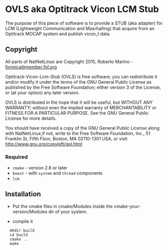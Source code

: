 # OVLS aka Optitrack Vicon LCM Stub

The purpose of this piece of software is to provide a STUB (aka adapter) for LCM
(Lightweight Communication and Masrhalling) that acquire from an Optitrack MOCAP system
and publish vicon_t data.

## Copyright

All parts of NatNetLinux are Copyright 2015,
Roberto Marino - <formica@member.fsf.org>

Optitrack-Vicon-Lcm-Stub (OVLS) is free software; you can redistribute it and/or modify
it under the terms of the GNU General Public License as published by
the Free Software Foundation; either version 3 of the License, or
(at your option) any later version.
    
OVLS is distributed in the hope that it will be useful,
but WITHOUT ANY WARRANTY; without even the implied warranty of
MERCHANTABILITY or FITNESS FOR A PARTICULAR PURPOSE.  See the
GNU General Public License for more details.
    
You should have received a copy of the GNU General Public License
along with NatNetLinux;if not, write to the Free Software Foundation,
Inc., 51 Franklin St, Fifth Floor, Boston, MA  02110-1301 USA, or visit
http://www.gnu.org/copyleft/gpl.html

### Required

* `cmake` - version 2.8 or later
* `boost` - with `system` and `thread` components
*  `lcm`

## Installation

* Put the cmake files in cmake/Modules inside the cmake-your-version/Modules dir of your system.

* compile it
```
  mkdir build
  cd build
  cmake ..
  make
```

